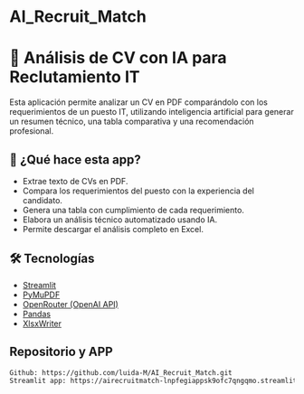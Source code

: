 # AI_Recruit_Match
# 🤖 Análisis de CV con IA para Reclutamiento IT

Esta aplicación permite analizar un CV en PDF comparándolo con los requerimientos de un puesto IT, utilizando inteligencia artificial para generar un resumen técnico, una tabla comparativa y una recomendación profesional.

## 🚀 ¿Qué hace esta app?
- Extrae texto de CVs en PDF.
- Compara los requerimientos del puesto con la experiencia del candidato.
- Genera una tabla con cumplimiento de cada requerimiento.
- Elabora un análisis técnico automatizado usando IA.
- Permite descargar el análisis completo en Excel.

## 🛠️ Tecnologías
- [Streamlit](https://streamlit.io/)
- [PyMuPDF](https://pymupdf.readthedocs.io/)
- [OpenRouter (OpenAI API)](https://openrouter.ai/)
- [Pandas](https://pandas.pydata.org/)
- [XlsxWriter](https://xlsxwriter.readthedocs.io/)

## Repositorio y APP
```bash
Github: https://github.com/luida-M/AI_Recruit_Match.git
Streamlit app: https://airecruitmatch-lnpfegiappsk9ofc7qngqmo.streamlit.app/
